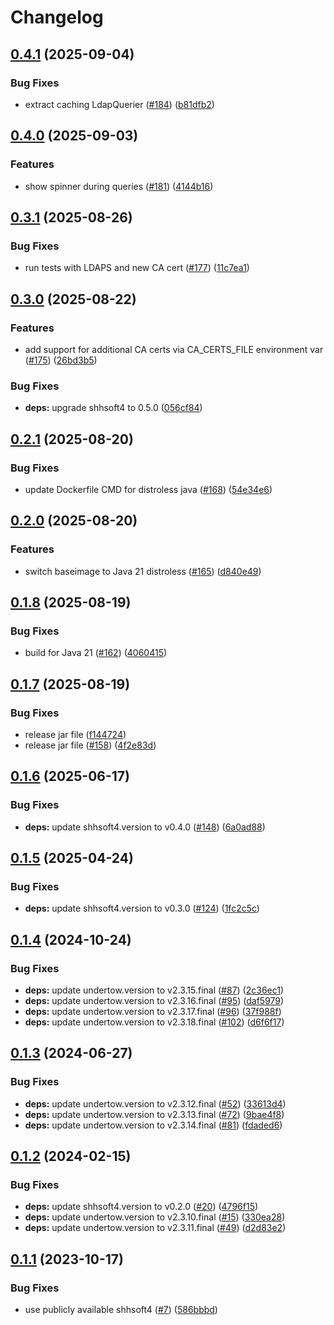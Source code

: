 # Changelog

## [0.4.1](https://github.com/sverrehu/dirsearch/compare/v0.4.0...v0.4.1) (2025-09-04)


### Bug Fixes

* extract caching LdapQuerier ([#184](https://github.com/sverrehu/dirsearch/issues/184)) ([b81dfb2](https://github.com/sverrehu/dirsearch/commit/b81dfb208d783e6a5ccf3d9483eb8ce9cc030896))

## [0.4.0](https://github.com/sverrehu/dirsearch/compare/v0.3.1...v0.4.0) (2025-09-03)


### Features

* show spinner during queries ([#181](https://github.com/sverrehu/dirsearch/issues/181)) ([4144b16](https://github.com/sverrehu/dirsearch/commit/4144b1628991432360d519ed11e9dd784e821c08))

## [0.3.1](https://github.com/sverrehu/dirsearch/compare/v0.3.0...v0.3.1) (2025-08-26)


### Bug Fixes

* run tests with LDAPS and new CA cert ([#177](https://github.com/sverrehu/dirsearch/issues/177)) ([11c7ea1](https://github.com/sverrehu/dirsearch/commit/11c7ea1a588115618d1c610cbf3f756191fc5ed2))

## [0.3.0](https://github.com/sverrehu/dirsearch/compare/v0.2.1...v0.3.0) (2025-08-22)


### Features

* add support for additional CA certs via CA_CERTS_FILE environment var ([#175](https://github.com/sverrehu/dirsearch/issues/175)) ([26bd3b5](https://github.com/sverrehu/dirsearch/commit/26bd3b58e3a7ed50c7f283033a7bb333ddfdcdbf))


### Bug Fixes

* **deps:** upgrade shhsoft4 to 0.5.0 ([056cf84](https://github.com/sverrehu/dirsearch/commit/056cf84f47f9e904b1269bcee6aadb695ec121a8))

## [0.2.1](https://github.com/sverrehu/dirsearch/compare/v0.2.0...v0.2.1) (2025-08-20)


### Bug Fixes

* update Dockerfile CMD for distroless java ([#168](https://github.com/sverrehu/dirsearch/issues/168)) ([54e34e6](https://github.com/sverrehu/dirsearch/commit/54e34e62e43ca9ecaa2382c48ad7d325df5cc791))

## [0.2.0](https://github.com/sverrehu/dirsearch/compare/v0.1.8...v0.2.0) (2025-08-20)


### Features

* switch baseimage to Java 21 distroless ([#165](https://github.com/sverrehu/dirsearch/issues/165)) ([d840e49](https://github.com/sverrehu/dirsearch/commit/d840e49c9614fab32e9500afae81f573fe17799f))

## [0.1.8](https://github.com/sverrehu/dirsearch/compare/v0.1.7...v0.1.8) (2025-08-19)


### Bug Fixes

* build for Java 21 ([#162](https://github.com/sverrehu/dirsearch/issues/162)) ([4060415](https://github.com/sverrehu/dirsearch/commit/406041536de8689cd4da9931f06d2a40b84f7a19))

## [0.1.7](https://github.com/sverrehu/dirsearch/compare/v0.1.6...v0.1.7) (2025-08-19)


### Bug Fixes

* release jar file ([f144724](https://github.com/sverrehu/dirsearch/commit/f144724bed4ff748f209312aa15acc24b9bf14d9))
* release jar file ([#158](https://github.com/sverrehu/dirsearch/issues/158)) ([4f2e83d](https://github.com/sverrehu/dirsearch/commit/4f2e83dcc6eb281d13f8c15559bfd6ddcb59c8fc))

## [0.1.6](https://github.com/sverrehu/dirsearch/compare/v0.1.5...v0.1.6) (2025-06-17)


### Bug Fixes

* **deps:** update shhsoft4.version to v0.4.0 ([#148](https://github.com/sverrehu/dirsearch/issues/148)) ([6a0ad88](https://github.com/sverrehu/dirsearch/commit/6a0ad8841b0b0f4fbb8c7788055a1ce0ee224c3a))

## [0.1.5](https://github.com/sverrehu/dirsearch/compare/v0.1.4...v0.1.5) (2025-04-24)


### Bug Fixes

* **deps:** update shhsoft4.version to v0.3.0 ([#124](https://github.com/sverrehu/dirsearch/issues/124)) ([1fc2c5c](https://github.com/sverrehu/dirsearch/commit/1fc2c5c4d7f02753762958bb57bba2e08befd475))

## [0.1.4](https://github.com/sverrehu/dirsearch/compare/v0.1.3...v0.1.4) (2024-10-24)


### Bug Fixes

* **deps:** update undertow.version to v2.3.15.final ([#87](https://github.com/sverrehu/dirsearch/issues/87)) ([2c36ec1](https://github.com/sverrehu/dirsearch/commit/2c36ec104f0fd6d08f65231602869ec27b255c6f))
* **deps:** update undertow.version to v2.3.16.final ([#95](https://github.com/sverrehu/dirsearch/issues/95)) ([daf5979](https://github.com/sverrehu/dirsearch/commit/daf59792b2c8adc07d0670c41763b081f1059a9a))
* **deps:** update undertow.version to v2.3.17.final ([#96](https://github.com/sverrehu/dirsearch/issues/96)) ([37f988f](https://github.com/sverrehu/dirsearch/commit/37f988f52076fb1ffbf03bdc9cd86e2a77c4713b))
* **deps:** update undertow.version to v2.3.18.final ([#102](https://github.com/sverrehu/dirsearch/issues/102)) ([d6f6f17](https://github.com/sverrehu/dirsearch/commit/d6f6f17eed2de850bde17b76f7e5e1e3a1a4f356))

## [0.1.3](https://github.com/sverrehu/dirsearch/compare/v0.1.2...v0.1.3) (2024-06-27)


### Bug Fixes

* **deps:** update undertow.version to v2.3.12.final ([#52](https://github.com/sverrehu/dirsearch/issues/52)) ([33613d4](https://github.com/sverrehu/dirsearch/commit/33613d421e4ff6eecbba1f6125cf4c1373d880ae))
* **deps:** update undertow.version to v2.3.13.final ([#72](https://github.com/sverrehu/dirsearch/issues/72)) ([9bae4f8](https://github.com/sverrehu/dirsearch/commit/9bae4f8f8cc324f4b6777999451d824635f60e13))
* **deps:** update undertow.version to v2.3.14.final ([#81](https://github.com/sverrehu/dirsearch/issues/81)) ([fdaded6](https://github.com/sverrehu/dirsearch/commit/fdaded697c852fec9a29d1e99481566f3b11ce2c))

## [0.1.2](https://github.com/sverrehu/dirsearch/compare/v0.1.1...v0.1.2) (2024-02-15)


### Bug Fixes

* **deps:** update shhsoft4.version to v0.2.0 ([#20](https://github.com/sverrehu/dirsearch/issues/20)) ([4796f15](https://github.com/sverrehu/dirsearch/commit/4796f1598b01589d65ad7984f7882623ee508f7f))
* **deps:** update undertow.version to v2.3.10.final ([#15](https://github.com/sverrehu/dirsearch/issues/15)) ([330ea28](https://github.com/sverrehu/dirsearch/commit/330ea28a20a511c7d21cd2e08d915d198863dcad))
* **deps:** update undertow.version to v2.3.11.final ([#49](https://github.com/sverrehu/dirsearch/issues/49)) ([d2d83e2](https://github.com/sverrehu/dirsearch/commit/d2d83e2ccaa29c97958fca277b71bd4f67a13031))

## [0.1.1](https://github.com/sverrehu/dirsearch/compare/v0.1.0...v0.1.1) (2023-10-17)


### Bug Fixes

* use publicly available shhsoft4 ([#7](https://github.com/sverrehu/dirsearch/issues/7)) ([586bbbd](https://github.com/sverrehu/dirsearch/commit/586bbbd05dbbca5dc95313919f59edb6409949b6))
